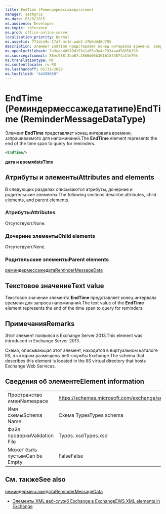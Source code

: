```yaml
---
title: EndTime (Реминдермессажедататипе)
manager: sethgros
ms.date: 03/9/2015
ms.audience: Developer
ms.topic: reference
ms.prod: office-online-server
localization_priority: Normal
ms.assetid: 771dce9c-17a7-4c1d-aab2-47b6dd48d795
description: Элемент EndTime представляет конец интервала времени, запрашиваемого для напоминаний.
ms.openlocfilehash: 7a9eac48970d193a1a55a9e4c7934aad56058190
ms.sourcegitcommit: 88ec988f2bb67c1866d06b361615f3674a24e795
ms.translationtype: MT
ms.contentlocale: ru-RU
ms.lasthandoff: 05/31/2020
ms.locfileid: "44459660"
---
```

# <a name="endtime-remindermessagedatatype"></a><span data-ttu-id="7bd75-103">EndTime (Реминдермессажедататипе)</span><span class="sxs-lookup"><span data-stu-id="7bd75-103">EndTime (ReminderMessageDataType)</span></span>

<span data-ttu-id="7bd75-104">Элемент **EndTime** представляет конец интервала времени, запрашиваемого для напоминаний.</span><span class="sxs-lookup"><span data-stu-id="7bd75-104">The **EndTime** element represents the end of the time span to query for reminders.</span></span> 
  
```XML
<EndTime/>
```

 <span data-ttu-id="7bd75-105">**дата и время**</span><span class="sxs-lookup"><span data-stu-id="7bd75-105">**dateTime**</span></span>
## <a name="attributes-and-elements"></a><span data-ttu-id="7bd75-106">Атрибуты и элементы</span><span class="sxs-lookup"><span data-stu-id="7bd75-106">Attributes and elements</span></span>

<span data-ttu-id="7bd75-107">В следующих разделах описываются атрибуты, дочерние и родительские элементы.</span><span class="sxs-lookup"><span data-stu-id="7bd75-107">The following sections describe attributes, child elements, and parent elements.</span></span>
  
### <a name="attributes"></a><span data-ttu-id="7bd75-108">Атрибуты</span><span class="sxs-lookup"><span data-stu-id="7bd75-108">Attributes</span></span>

<span data-ttu-id="7bd75-109">Отсутствуют.</span><span class="sxs-lookup"><span data-stu-id="7bd75-109">None.</span></span>
  
### <a name="child-elements"></a><span data-ttu-id="7bd75-110">Дочерние элементы</span><span class="sxs-lookup"><span data-stu-id="7bd75-110">Child elements</span></span>

<span data-ttu-id="7bd75-111">Отсутствуют.</span><span class="sxs-lookup"><span data-stu-id="7bd75-111">None.</span></span>
  
### <a name="parent-elements"></a><span data-ttu-id="7bd75-112">Родительские элементы</span><span class="sxs-lookup"><span data-stu-id="7bd75-112">Parent elements</span></span>

[<span data-ttu-id="7bd75-113">реминдермессажедата</span><span class="sxs-lookup"><span data-stu-id="7bd75-113">ReminderMessageData</span></span>](remindermessagedata.md)
  
## <a name="text-value"></a><span data-ttu-id="7bd75-114">Текстовое значение</span><span class="sxs-lookup"><span data-stu-id="7bd75-114">Text value</span></span>

<span data-ttu-id="7bd75-115">Текстовое значение элемента **EndTime** представляет конец интервала времени для запроса напоминаний.</span><span class="sxs-lookup"><span data-stu-id="7bd75-115">The text value of the **EndTime** element represents the end of the time span to query for reminders.</span></span> 
  
## <a name="remarks"></a><span data-ttu-id="7bd75-116">Примечания</span><span class="sxs-lookup"><span data-stu-id="7bd75-116">Remarks</span></span>

<span data-ttu-id="7bd75-117">Этот элемент появился в Exchange Server 2013.</span><span class="sxs-lookup"><span data-stu-id="7bd75-117">This element was introduced in Exchange Server 2013.</span></span>
  
<span data-ttu-id="7bd75-118">Схема, описывающая этот элемент, находится в виртуальном каталоге IIS, в котором размещены веб-службы Exchange.</span><span class="sxs-lookup"><span data-stu-id="7bd75-118">The schema that describes this element is located in the IIS virtual directory that hosts Exchange Web Services.</span></span>
  
## <a name="element-information"></a><span data-ttu-id="7bd75-119">Сведения об элементе</span><span class="sxs-lookup"><span data-stu-id="7bd75-119">Element information</span></span>

|||
|:-----|:-----|
|<span data-ttu-id="7bd75-120">Пространство имен</span><span class="sxs-lookup"><span data-stu-id="7bd75-120">Namespace</span></span>  <br/> |https://schemas.microsoft.com/exchange/services/2006/types  <br/> |
|<span data-ttu-id="7bd75-121">Имя схемы</span><span class="sxs-lookup"><span data-stu-id="7bd75-121">Schema Name</span></span>  <br/> |<span data-ttu-id="7bd75-122">Схема Types</span><span class="sxs-lookup"><span data-stu-id="7bd75-122">Types schema</span></span>  <br/> |
|<span data-ttu-id="7bd75-123">Файл проверки</span><span class="sxs-lookup"><span data-stu-id="7bd75-123">Validation File</span></span>  <br/> |<span data-ttu-id="7bd75-124">Types. xsd</span><span class="sxs-lookup"><span data-stu-id="7bd75-124">Types.xsd</span></span>  <br/> |
|<span data-ttu-id="7bd75-125">Может быть пустым</span><span class="sxs-lookup"><span data-stu-id="7bd75-125">Can be Empty</span></span>  <br/> |<span data-ttu-id="7bd75-126">False</span><span class="sxs-lookup"><span data-stu-id="7bd75-126">False</span></span>  <br/> |
   
## <a name="see-also"></a><span data-ttu-id="7bd75-127">См. также</span><span class="sxs-lookup"><span data-stu-id="7bd75-127">See also</span></span>



[<span data-ttu-id="7bd75-128">реминдермессажедата</span><span class="sxs-lookup"><span data-stu-id="7bd75-128">ReminderMessageData</span></span>](remindermessagedata.md)


- [<span data-ttu-id="7bd75-129">Элементы XML веб-служб Exchange в Exchange</span><span class="sxs-lookup"><span data-stu-id="7bd75-129">EWS XML elements in Exchange</span></span>](ews-xml-elements-in-exchange.md)

